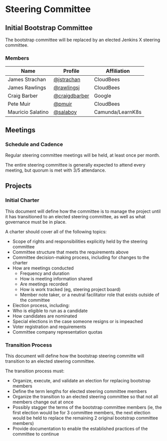 # Steering Committee

## Initial Bootstrap Committee

The bootstrap committee will be replaced by an elected Jenkins X steering committee.

### Members

| Name | Profile | Affiliation |
| ---- | ------- | ----------- |
| James Strachan | [@jstrachan](https://github.com/jstrachan) | CloudBees |
| James Rawlings | [@rawlingsj](https://github.com/rawlingsj) | CloudBees |
| Craig Barber | [@craigdbarber](https://github.com/craigdbarber) | Google |
| Pete Muir | [@pmuir](https://github.com/pmuir) | CloudBees |
| Mauricio Salatino | [@salaboy](https://github.com/Salaboy) | Camunda/LearnK8s |

## Meetings

### Schedule and Cadence

Regular steering committee meetings will be held, at least once per month. 

The entire steering committee is generally expected to attend every meeting, but quorum is met with 3/5 attendance.

## Projects

### Initial Charter

This document will define how the committee is to manage the project until it has transitioned to an elected steering committee, as well as what governance must be in place. 

A charter should cover all of the following topics:
* Scope of rights and responsibilities explicitly held by the steering committee
* Committee structure that meets the requirements above
* Committee decision-making process, including for changes to the charter
* How are meetings conducted
   * Frequency and duration
   * How is meeting information shared
   * Are meetings recorded
   * How is work tracked (eg, steering project board)
   * Member note taker, or a neutral facilitator role that exists outside of the committee
* Election process, including:
 * Who is eligible to run as a candidate
 * How candidates are nominated
 * Special elections in the case someone resigns or is impeached
 * Voter registration and requirements
 * Committee company representation quotas
 
 ### Transition Process
 
 This document will define how the bootstrap steering committe will transition to an elected steering committee.
 
 The transition process must:
 * Organize, execute, and validate an election for replacing bootstrap members 
 * Define the term lengths for elected steering committee members
 * Organize the transition to an elected steering committee so that not all members change out at once
  * Possibly stagger the terms of the bootstrap committee members (ie, the first election would be for 3 committee members, the next election would be held to replace the remaining 2 original bootstrap committee members)
 * Provide documentation to enable the established practices of the committee to continue 
